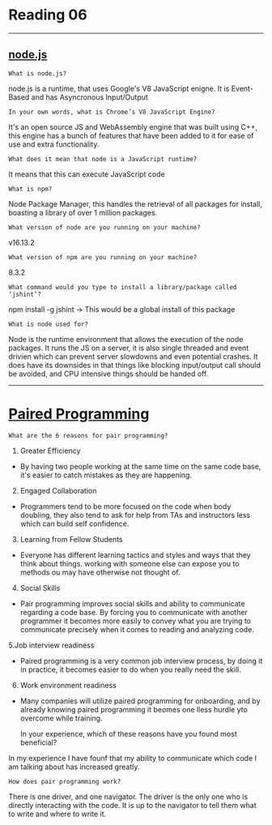 
# Reading  06

---

## [node.js](https://www.sitepoint.com/an-introduction-to-node-js/)

    What is node.js?

node.js is a runtime, that uses Google's V8 JavaScript enigne. It is Event-Based and has Asyncronous Input/Output

    In your own words, what is Chrome’s V8 JavaScript Engine?

It's an open source JS and WebAssembly engine that was built using C++, this engine has a bunch of features that have been added to it for ease of use and extra functionality.

    What does it mean that node is a JavaScript runtime?

It means that this can execute JavaScript code

    What is npm?

Node Package Manager, this handles the retrieval of all packages for install, boasting a library of over 1 million packages.

    What version of node are you running on your machine?

v16.13.2

    What version of npm are you running on your machine?

8.3.2

    What command would you type to install a library/package called ‘jshint’?

npm install -g jshint -> This would be a global install of this package

    What is node used for?

Node is the runtime environment that allows the execution of the node packages. It runs the JS on a server, it is also single threaded and event drivien which can prevent server slowdowns and even potential crashes. It does have its downsides in that  things like blocking input/output call should be avoided, and CPU intensive things should be handed off.

---

# [Paired Programming](https://canvas.instructure.com/courses/4345588/discussion_topics/14096892)

    What are the 6 reasons for pair programming?

1. Greater Efficiency

- By having two people working at the same time on the same code base, it's easier to catch mistakes as they are happening.  

2. Engaged Collaboration

- Programmers tend to be more focused on the code when body doubling, they also tend to ask for help from TAs and instructors less which can build self confidence.

3. Learning from Fellow Students

- Everyone has different learning tactics and styles and ways that they think about things. working with someone else can expose you to methods ou may have otherwise not thought of.

4. Social Skills

- Pair programming improves social skills and ability to communicate regarding a code base. By forcing you to communicate with another programmer it becomes more easily to convey what you are trying to communicate precisely when it comes to reading and analyzing code.

5.Job interview readiness

- Paired programming is a very common job interview process, by doing it in practice, it becomes easier to do when you really need the skill.

6. Work environment readiness

- Many companies will utilize paired programming for onboarding, and by already knowing paired programming it beomes one lless hurdle yto overcome while training.

    In your experience, which of these reasons have you found most beneficial?

In my experience I have founf that my ability to communicate which code I am talking about has increased greatly.

    How does pair programming work?

There is one driver, and one navigator. The driver is the only one who is directly interacting with the code. It is up to the navigator to tell them what to write and where to write it.
